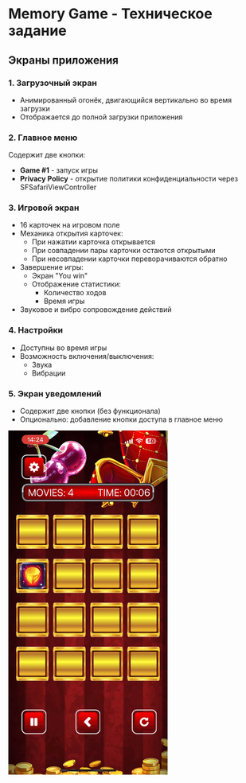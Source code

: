 # Memory Game - Техническое задание

## Экраны приложения

### 1. Загрузочный экран
- Анимированный огонёк, двигающийся вертикально во время загрузки
- Отображается до полной загрузки приложения

### 2. Главное меню
Содержит две кнопки:
- **Game #1** - запуск игры
- **Privacy Policy** - открытие политики конфиденциальности через SFSafariViewController

### 3. Игровой экран
- 16 карточек на игровом поле
- Механика открытия карточек:
  - При нажатии карточка открывается
  - При совпадении пары карточки остаются открытыми
  - При несовпадении карточки переворачиваются обратно
- Завершение игры:
  - Экран "You win"
  - Отображение статистики:
    - Количество ходов
    - Время игры
- Звуковое и вибро сопровождение действий

### 4. Настройки
- Доступны во время игры
- Возможность включения/выключения:
  - Звука
  - Вибрации

### 5. Экран уведомлений
- Содержит две кнопки (без функционала)
- Опционально: добавление кнопки доступа в главное меню

![gifka](preview.gif)
